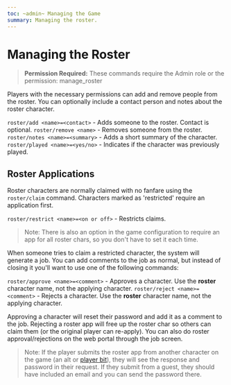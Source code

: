 ```yaml
---
toc: ~admin~ Managing the Game
summary: Managing the roster.
---
```

# Managing the Roster

> **Permission Required:** These commands require the Admin role or the permission: manage\_roster

Players with the necessary permissions can add and remove people from the roster.  You can optionally include a contact person and notes about the roster character.

`roster/add <name>=<contact>` - Adds someone to the roster.  Contact is optional.
`roster/remove <name>` - Removes someone from the roster.
`roster/notes <name>=<summary>` - Adds a short summary of the character.
`roster/played <name>=<yes/no>` - Indicates if the character was previously played.

## Roster Applications

Roster characters are normally claimed with no fanfare using the `roster/claim` command.  Characters marked as 'restricted' require an application first.

`roster/restrict <name>=<on or off>` - Restricts claims.

> Note: There is also an option in the game configuration to require an app for all roster chars, so you don't have to set it each time.

When someone tries to claim a restricted character, the system will generate a job. You can add comments to the job as normal, but instead of closing it you'll want to use one of the following commands:

`roster/approve <name>=<comment>` - Approves a character. Use the **roster** character name, not the applying character.
`roster/reject <name>=<comment>` - Rejects a character. Use the **roster** character name, not the applying character.

Approving a character will reset their password and add it as a comment to the job. Rejecting a roster app will free up the roster char so others can claim them (or the original player can re-apply). You can also do roster approval/rejections on the web portal through the job screen.

> Note: If the player submits the roster app from another character on the game (an alt or [player bit](/help/playerbit)), they will see the response and password in their request. If they submit from a guest, they should have included an email and you can send the password there.